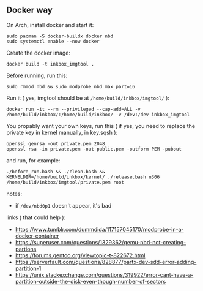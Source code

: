 ## Docker way
On Arch, install docker and start it:
```
sudo pacman -S docker-buildx docker nbd
sudo systemctl enable --now docker
```

Create the docker image:
```
docker build -t inkbox_imgtool .
```

Before running, run this:
```
sudo rmmod nbd && sudo modprobe nbd max_part=16
```

Run it ( yes, imgtool should be at `/home/build/inkbox/imgtool/` ):
```
docker run -it --rm --privileged --cap-add=ALL -v /home/build/inkbox/:/home/build/inkbox/ -v /dev:/dev inkbox_imgtool
```

You propably want your own keys, run this ( if yes, you need to replace the private key in kernel manually, in key.sqsh ):
```
openssl genrsa -out private.pem 2048
openssl rsa -in private.pem -out public.pem -outform PEM -pubout
```

and run, for example:
```
./before_run.bash && ./clean.bash && KERNELDIR=/home/build/inkbox/kernel/ ./release.bash n306 /home/build/inkbox/imgtool/private.pem root
```

notes:
- if `/dev/nbd0p1` doesn't appear, it's bad

links ( that could help ):
- https://www.tumblr.com/dummdida/117157045170/modprobe-in-a-docker-container
- https://superuser.com/questions/1329362/qemu-nbd-not-creating-partions
- https://forums.gentoo.org/viewtopic-t-822672.html
- https://serverfault.com/questions/828877/partx-dev-sdd-error-adding-partition-1
- https://unix.stackexchange.com/questions/319922/error-cant-have-a-partition-outside-the-disk-even-though-number-of-sectors
